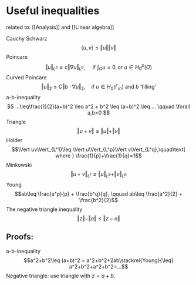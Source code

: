 # Useful inequalities
related to: [[Analysis]] and [[Linear algebra]]

Cauchy Schwarz
$$\langle u,v\rangle\leq \Vert u\Vert\Vert v\Vert$$
Poincare
$$\Vert u\Vert_{L^p}\leq c\Vert\nabla u \Vert_{L^p},\quad\text{ if } \int_\Omega u=0, \text{or }u\in H_0^p(\Omega)$$
Curved Poincare
$$\Vert u\Vert_2 \leq C\Vert b \cdot \nabla u\Vert_2,\quad\text{if } u\in H_0(\Gamma_{in}) \text{ and } b \text{ 'filling'}$$
a-b-inequality
$$
...\leq\frac{1}{2}(a+b)^2 \leq a^2 + b^2 \leq (a+b)^2  \leq ... \qquad \forall a,b>0
$$
Triangle
$$\Vert u+v\Vert\leq \Vert u\Vert+\Vert v\Vert$$
Hölder
$$\Vert uv\Vert_{L^1}\leq \Vert u\Vert_{L^p}\Vert v\Vert_{L^q},\quad\text{ where } \frac{1}{p}+\frac{1}{q}=1$$
Minkowski
$$\Vert u+v\Vert_{L^1}\leq \Vert u\Vert_{L^p}+\Vert v\Vert_{L^p}$$
Young
$$ab\leq \frac{a^p}{p} + \frac{b^q}{q}, \qquad ab\leq \frac{a^2}{2} + \frac{b^2}{2}$$
The negative triangle inequality
$$\Vert z\Vert-\Vert a\Vert\leq \Vert z-a\Vert$$

## Proofs:

a-b-inequality
$$a^2+b^2\leq (a+b)^2 = a^2+b^2+2ab\stackrel{Young}{\leq} a^2+b^2+a^2+b^2=...$$
Negative triangle: use triangle with $z=a+b$.

